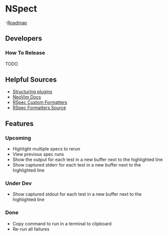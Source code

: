 # NSpect

-[Roadmap](https://trello.com/b/zd41A6UU/nspect-roadmap)

## Developers
### How To Release

TODO

## Helpful Sources

- [Structuring plugins](https://zignar.net/2022/11/06/structuring-neovim-lua-plugins/)
- [NeoVim Docs](https://neovim.io/doc/user/index.html)
- [RSpec Custom Formatters](https://rspec.info/features/3-13/rspec-core/formatters/custom-formatter/)
- [RSpec Formatters Source](https://github.com/rspec/rspec/blob/main/rspec-core/lib/rspec/core/formatters.rb)

## Features

### Upcoming

- Highlight multiple specs to rerun
- View previous spec runs
- Show the output for each test in a new buffer next to the highlighted line
- Show captured stderr for each test in a new buffer next to the highlighted line

### Under Dev

- Show captured stdout for each test in a new buffer next to the highlighted line

### Done

- Copy command to run in a terminal to clipboard
- Re-run all failures
